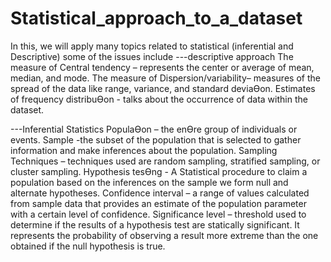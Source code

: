 # Statistical_approach_to_a_dataset
In this, we will apply many topics related to statistical (inferential and Descriptive)
some of the issues include 
---descriptive approach 
The measure of Central tendency – represents the center or average of mean, median, and mode.
The measure of Dispersion/variability– measures of the spread of the data like range, variance, and standard deviaƟon.
Estimates of frequency distribuƟon - talks about the occurrence of data within the dataset.

---Inferential Statistics
PopulaƟon – the enƟre group of individuals or events.
Sample -the subset of the population that is selected to gather information and make inferences
about the population.
Sampling Techniques – techniques used are random sampling, stratified sampling, or cluster
sampling.
Hypothesis tesƟng - A Statistical procedure to claim a population based on the
inferences on the sample we form null and alternate hypotheses.
Confidence interval – a range of values calculated from sample data that provides an
estimate of the population parameter with a certain level of confidence.
Significance level – threshold used to determine if the results of a hypothesis test are
statically significant. It represents the probability of observing a result more extreme than
the one obtained if the null hypothesis is true. 
